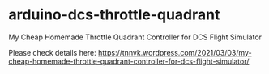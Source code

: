 # arduino-dcs-throttle-quadrant

My Cheap Homemade Throttle Quadrant Controller for DCS Flight Simulator

Please check details here:
https://tnnvk.wordpress.com/2021/03/03/my-cheap-homemade-throttle-quadrant-controller-for-dcs-flight-simulator/


